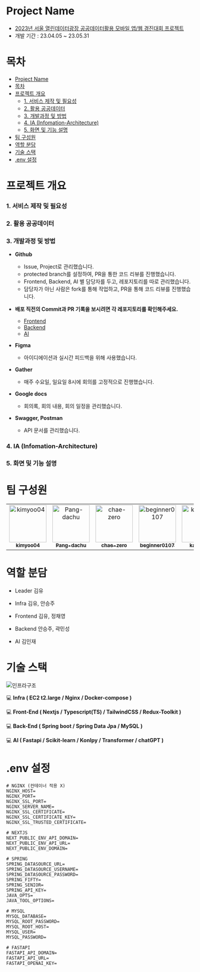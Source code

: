 <a name="project-name"></a>

# Project Name

- [2023년 서울 열린데이터광장 공공데이터활용 모바일 앱/웹 경진대회 프로젝트](https://mediahub.seoul.go.kr/gongmo/2000334)
- 개발 기간 : 23.04.05 ~ 23.05.31

<a name="list"></a>

# 목차

- [Project Name](#project-name)
- [목차](#목차)
- [프로젝트 개요](#프로젝트-개요)
  - [1. 서비스 제작 및 필요성](#1-서비스-제작-및-필요성)
  - [2. 활용 공공데이터](#2-활용-공공데이터)
  - [3. 개발과정 및 방법](#3-개발과정-및-방법)
  - [4. IA (Infomation-Architecture)](#4-ia-infomation-architecture)
  - [5. 화면 및 기능 설명](#5-화면-및-기능-설명)
- [팀 구성원](#팀-구성원)
- [역할 분담](#역할-분담)
- [기술 스택](#기술-스택)
- [.env 설정](#env-설정)

# 프로젝트 개요

### 1. 서비스 제작 및 필요성

### 2. 활용 공공데이터

### 3. 개발과정 및 방법

- **Github**

  - Issue, Project로 관리했습니다.
  - protected branch를 설정하여, PR을 통한 코드 리뷰를 진행했습니다.
  - Frontend, Backend, AI 별 담당자를 두고, 레포지토리를 따로 관리했습니다.
  - 담당자가 아닌 사람은 fork를 통해 작업하고, PR을 통해 코드 리뷰를 진행했습니다.

- **배포 직전의 Commit과 PR 기록을 보시려면 각 레포지토리를 확인해주세요.**

  - [Frontend](https://github.com/kimyoo04/seoul-competition-frontend)
  - [Backend](https://github.com/beginner0107/seoul-competition-backend)
  - [AI](https://github.com/kimyoo04/seoul-competition-ai)

- **Figma**

  - 아이디에이션과 실시간 피드백을 위해 사용했습니다.

- **Gather**

  - 매주 수요일, 일요일 8시에 회의를 고정적으로 진행했습니다.

- **Google docs**

  - 회의록, 회의 내용, 회의 일정을 관리했습니다.

- **Swagger, Postman**

  - API 문서를 관리했습니다.

### 4. IA (Infomation-Architecture)

### 5. 화면 및 기능 설명

# 팀 구성원

<table>
<tr>
    <td align="center"><a href="https://github.com/kimyoo04"><img src="https://avatars.githubusercontent.com/u/58503130?v=4" width="100px;" alt="kimyoo04"/>         <br /><sub><b>kimyoo04</b><br>
    <td align="center"><a href="https://github.com/Pang-dachu"><img src="https://avatars.githubusercontent.com/u/54354769?v=4" width="100px;" alt="Pang-dachu"/>         <br /><sub><b>Pang-dachu</b><br>
    <td align="center"><a href="https://github.com/chae-zero"><img src="https://avatars.githubusercontent.com/u/115343657?v=4" width="100px;" alt="chae-zero"/>         <br /><sub><b>chae-zero</b><br>
    <td align="center"><a href="https://github.com/beginner0107"><img src="https://avatars.githubusercontent.com/u/81161819?v=4" width="100px;" alt="beginner0107"/>         <br /><sub><b>beginner0107</b><br>
    <td align="center"><a href="https://github.com/kawkmin"><img src="https://avatars.githubusercontent.com/u/86940335?v=4" width="100px;" alt="kawkmin"/>         <br /><sub><b>kawkmin</b><br>
</tr>
</table>

# 역할 분담

- Leader
  김유

- Infra
  김유, 안승주

- Frontend
  김유, 정채영

- Backend
  안승주, 곽민성

- AI
  김인재

# 기술 스택
![인프라구조](https://github.com/kimyoo04/seoul-competition-all/assets/58503130/cfa63cf8-2a32-4ef7-8b7b-10ddd3a25623)

:computer: **Infra ( EC2 t2.large / Nginx / Docker-compose )**

:computer: **Front-End ( Nextjs / Typescript(TS) / TailwindCSS / Redux-Toolkit )**

:computer: **Back-End ( Spring boot / Spring Data Jpa / MySQL )**

:computer: **AI ( Fastapi / Scikit-learn / Konlpy / Transformer / chatGPT )**

# .env 설정

```
# NGINX (컨테이너 적용 X)
NGINX_HOST=
NGINX_PORT=
NGINX_SSL_PORT=
NGINX_SERVER_NAME=
NGINX_SSL_CERTIFICATE=
NGINX_SSL_CERTIFICATE_KEY=
NGINX_SSL_TRUSTED_CERTIFICATE=

# NEXTJS
NEXT_PUBLIC_ENV_API_DOMAIN=
NEXT_PUBLIC_ENV_API_URL=
NEXT_PUBLIC_ENV_DOMAIN=

# SPRING
SPRING_DATASOURCE_URL=
SPRING_DATASOURCE_USERNAME=
SPRING_DATASOURCE_PASSWORD=
SPRING_FIFTY=
SPRING_SENIOR=
SPRING_API_KEY=
JAVA_OPTS=
JAVA_TOOL_OPTIONS=

# MYSQL
MYSQL_DATABASE=
MYSQL_ROOT_PASSWORD=
MYSQL_ROOT_HOST=
MYSQL_USER=
MYSQL_PASSWORD=

# FASTAPI
FASTAPI_API_DOMAIN=
FASTAPI_API_URL=
FASTAPI_OPENAI_KEY=

```
